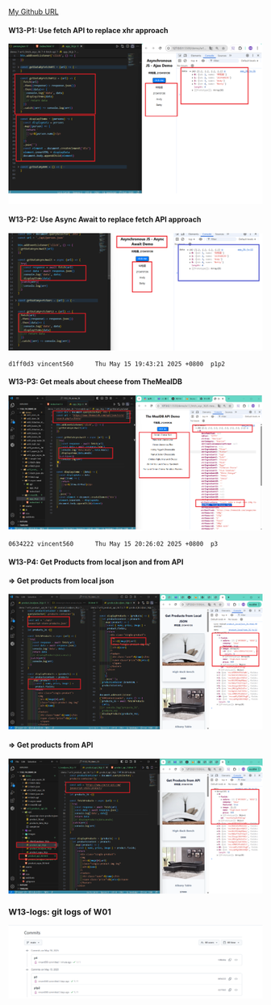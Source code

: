 [My Github URL](https://github.com/vincent560/1132_1N_demo_36.git)

#### W13-P1: Use fetch API to replace xhr approach
 
![](w13-p1.png)

#### W13-P2: Use Async Await to replace fetch API approach
 
![](w13-p2.png)

````
d1ff0d3 vincent560      Thu May 15 19:43:21 2025 +0800  p1p2
````

#### W13-P3: Get meals about cheese from TheMealDB
 
![](w13-p3.png)

````
0634222 vincent560      Thu May 15 20:26:02 2025 +0800  p3
````

#### W13-P4: Get Products from local json and from API
 
#### => Get products from local json
 
![](w13-p4-1.png)
 
#### => Get products from API
 
![](w13-p4-2.png)

### W13-logs: git logs of W01
 
![](w13-logs.png)